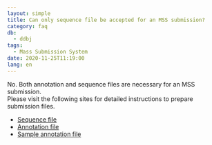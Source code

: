 ```yaml
---
layout: simple
title: Can only sequence file be accepted for an MSS submission?
category: faq
db:
  - ddbj
tags: 
  - Mass Submission System
date: 2020-11-25T11:19:00
lang: en
---
```


No. Both annotation and sequence files are necessary for an MSS submission.    
Please visit the following sites for detailed instructions to prepare submission files.    
- [Sequence file](/ddbj/file-format-e.html#sequence)
- [Annotation file](/ddbj/file-format-e.html#annotation)
- [Sample annotation file](/ddbj/file-format-e.html#sample)
